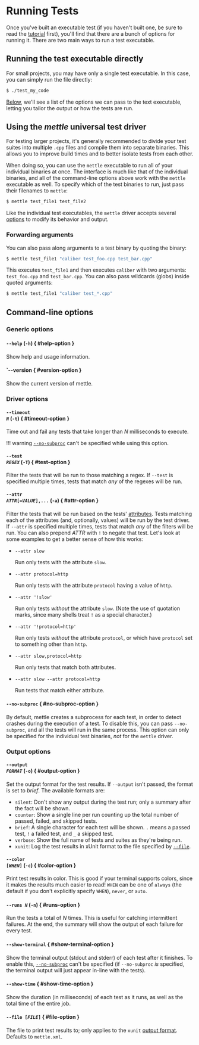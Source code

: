 # Running Tests

Once you've built an executable test (if you haven't built one, be sure to read
the [tutorial](tutorial.md) first), you'll find that there are a bunch of
options for running it. There are two main ways to run a test executable.

## Running the test executable directly

For small projects, you may have only a single test executable. In this case,
you can simply run the file directly:

```sh
$ ./test_my_code
```

[Below](#command-line-options), we'll see a list of the options we can pass to
the text executable, letting you tailor the output or how the tests are run.

## Using the *mettle* universal test driver

For testing larger projects, it's generally recommended to divide your test
suites into multiple `.cpp` files and compile them into separate binaries. This
allows you to improve build times and to better isolate tests from each other.

When doing so, you can use the `mettle` executable to run all of your individual
binaries at once. The interface is much like that of the individual binaries,
and all of the command-line options above work with the `mettle` executable as
well. To specify which of the test binaries to run, just pass their filenames to
`mettle`:

```sh
$ mettle test_file1 test_file2
```

Like the individual test executables, the `mettle` driver accepts several
[options](#command-line-options) to modify its behavior and output.

### Forwarding arguments

You can also pass along arguments to a test binary by quoting the binary:

```sh
$ mettle test_file1 "caliber test_foo.cpp test_bar.cpp"
```

This executes `test_file1` and then executes `caliber` with two arguments:
`test_foo.cpp` and `test_bar.cpp`. You can also pass wildcards (globs) inside
quoted arguments:

```sh
$ mettle test_file1 "caliber test_*.cpp"
```

## Command-line options

### Generic options

#### `--help` (`-h`) { #help-option }

Show help and usage information.

#### `--version { #version-option }

Show the current version of mettle.

### Driver options

#### <code>--timeout *N*</code> (`-t`) { #timeout-option }

Time out and fail any tests that take longer than *N* milliseconds to execute.

!!! warning
    [`--no-subproc`](#no-subproc-option) can't be specified while using this
    option.

#### <code>--test *REGEX*</code> (`-T`) { #test-option }

Filter the tests that will be run to those matching a regex. If `--test` is
specified multiple times, tests that match *any* of the regexes will be run.

#### <code>--attr *ATTR*[=*VALUE*],...</code> (`-a`) { #attr-option }

Filter the tests that will be run based on the tests'
[attributes](writing-tests.md#test-attributes). Tests matching each of the
attributes (and, optionally, values) will be run by the test driver. If `--attr`
is specified multiple times, tests that match *any* of the filters will be run.
You can also prepend *ATTR* with `!` to negate that test. Let's look at some
examples to get a better sense of how this works:

*   `--attr slow`

    Run only tests with the attribute `slow`.

*   `--attr protocol=http`

    Run only tests with the attribute `protocol` having a value of `http`.

*   `--attr '!slow'`

    Run only tests *without* the attribute `slow`. (Note the use of quotation
    marks, since many shells treat `!` as a special character.)

*   `--attr '!protocol=http'`

    Run only tests *without* the attribute `protocol`, or which have `protocol`
    set to something other than `http`.

*   `--attr slow,protocol=http`

    Run only tests that match both attributes.

*   `--attr slow --attr protocol=http`

    Run tests that match either attribute.

#### `--no-subproc` { #no-subproc-option }

By default, mettle creates a subprocess for each test, in order to detect
crashes during the execution of a test. To disable this, you can pass
`--no-subproc`, and all the tests will run in the same process. This option can
only be specified for the individual test binaries, *not* for the `mettle`
driver.

### Output options

#### <code>--output *FORMAT*</code> (`-o`) { #output-option }

Set the output format for the test results. If `--output` isn't passed, the
format is set to *brief*. The available formats are:

* `silent`: Don't show any output during the test run; only a summary after the
  fact will be shown.
* `counter`: Show a single line per run counting up the total number of passed,
  failed, and skipped tests.
* `brief`: A single character for each test will be shown. `.` means a passed
  test, `!` a failed test, and `_` a skipped test.
* `verbose`: Show the full name of tests and suites as they're being run.
* `xunit`: Log the test results in xUnit format to the file specified by
  [`--file`](#file-option).

#### <code>--color [*WHEN*]</code> (`-c`) { #color-option }

Print test results in color. This is good if your terminal supports colors,
since it makes the results much easier to read! `WHEN` can be one of `always`
(the default if you don't explicitly specify `WHEN`), `never`, or `auto`.

#### <code>--runs *N*</code> (`-n`) { #runs-option }

Run the tests a total of *N* times. This is useful for catching intermittent
failures. At the end, the summary will show the output of each failure for every
test.

#### `--show-terminal` { #show-terminal-option }

Show the terminal output (stdout and stderr) of each test after it finishes. To
enable this, [`--no-subproc`](#no-subproc-option) can't be specified (if
`--no-subproc` *is* specified, the terminal output will just appear in-line with
the tests).

#### `--show-time` { #show-time-option }

Show the duration (in milliseconds) of each test as it runs, as well as the
total time of the entire job.

#### <code>--file [*FILE*]</code> { #file-option }

The file to print test results to; only applies to the `xunit` [output
format](#output-option). Defaults to `mettle.xml`.
